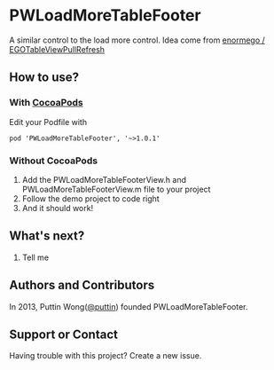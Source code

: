 PWLoadMoreTableFooter
=====================

A similar control to the load more control. Idea come from [enormego / EGOTableViewPullRefresh](https://github.com/enormego/EGOTableViewPullRefresh)

## How to use?
### With [CocoaPods](http://cocoapods.org)
Edit your Podfile with  
```
pod 'PWLoadMoreTableFooter', '~>1.0.1'
```  
### Without CocoaPods
1. Add the PWLoadMoreTableFooterView.h and PWLoadMoreTableFooterView.m file to your project
2. Follow the demo project to code right
3. And it should work!

## What's next?
1. Tell me

## Authors and Contributors
In 2013, Puttin Wong([@puttin](https://github.com/puttin)) founded PWLoadMoreTableFooter.

## Support or Contact
Having trouble with this project? Create a new issue.
